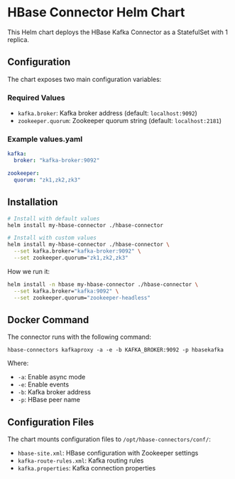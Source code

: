 # HBase Connector Helm Chart

This Helm chart deploys the HBase Kafka Connector as a StatefulSet with 1 replica.

## Configuration

The chart exposes two main configuration variables:

### Required Values

- `kafka.broker`: Kafka broker address (default: `localhost:9092`)
- `zookeeper.quorum`: Zookeeper quorum string (default: `localhost:2181`)

### Example values.yaml

```yaml
kafka:
  broker: "kafka-broker:9092"

zookeeper:
  quorum: "zk1,zk2,zk3"
```

## Installation

```bash
# Install with default values
helm install my-hbase-connector ./hbase-connector

# Install with custom values
helm install my-hbase-connector ./hbase-connector \
  --set kafka.broker="kafka-broker:9092" \
  --set zookeeper.quorum="zk1,zk2,zk3"
```
How we run it:
```bash
helm install -n hbase my-hbase-connector ./hbase-connector \
  --set kafka.broker="kafka:9092" \
  --set zookeeper.quorum="zookeeper-headless"
```

## Docker Command

The connector runs with the following command:
```
hbase-connectors kafkaproxy -a -e -b KAFKA_BROKER:9092 -p hbasekafka
```

Where:
- `-a`: Enable async mode
- `-e`: Enable events
- `-b`: Kafka broker address
- `-p`: HBase peer name

## Configuration Files

The chart mounts configuration files to `/opt/hbase-connectors/conf/`:
- `hbase-site.xml`: HBase configuration with Zookeeper settings
- `kafka-route-rules.xml`: Kafka routing rules
- `kafka.properties`: Kafka connection properties